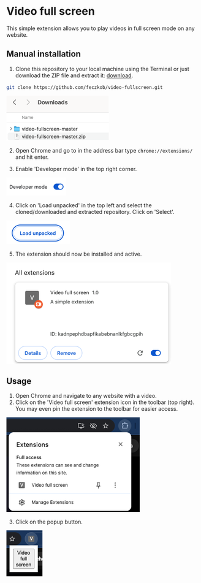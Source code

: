 # Video full screen

This simple extension allows you to play videos in full screen mode on any website.

## Manual installation
1. Clone this repository to your local machine using the Terminal or just download the ZIP file and extract it: [download](https://github.com/feczkob/video-fullscreen/archive/refs/heads/master.zip).
```bash
git clone https://github.com/feczkob/video-fullscreen.git
```
![img_3.png](images/img_3.png)

2. Open Chrome and go to in the address bar type `chrome://extensions/` and hit enter.

3. Enable 'Developer mode' in the top right corner.

![img.png](images/img.png)

4. Click on 'Load unpacked' in the top left and select the cloned/downloaded and extracted repository. Click on 'Select'.

![img_1.png](images/img_1.png)

5. The extension should now be installed and active.

![img_2.png](images/img_2.png)

## Usage
1. Open Chrome and navigate to any website with a video.
2. Click on the 'Video full screen' extension icon in the toolbar (top right). You may even pin the extension to the toolbar for easier access.

![img_7.png](images/img_7.png)

3. Click on the popup button.

![img_8.png](images/img_8.png)
